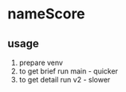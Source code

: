 # nameScore

## usage
1. prepare venv
2. to get brief run main - quicker
3. to get detail run v2 - slower
